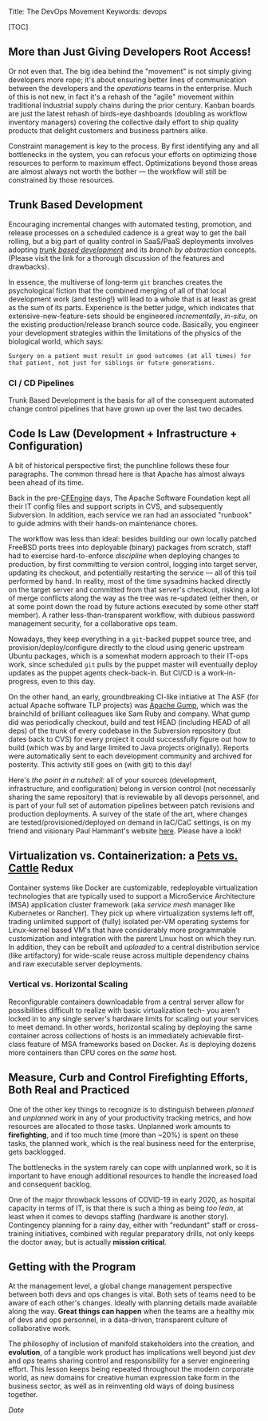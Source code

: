Title: The DevOps Movement
Keywords: devops

[TOC]

## More than Just Giving Developers Root Access!

Or not even that.  The big idea behind the "movement" is not simply giving developers more rope; it's about ensuring better lines of communication between the developers and the *operations* teams in the enterprise.  Much of this is not new, in fact it's a rehash of the "agile" movement within traditional industrial supply chains during the prior century.  Kanban boards are just the latest rehash of birds-eye dashboards (doubling as workflow inventory managers) covering the collective daily effort to ship quality products that delight customers and business partners alike.

Constraint management is key to the process.  By first identifying any and all bottlenecks in the system, you can refocus your efforts on optimizing those resources to perform to maximum effect.  Optimizations beyond those areas are almost always not worth the bother &mdash; the workflow will still be constrained by those resources.

## Trunk Based Development

Encouraging incremental changes with automated testing, promotion, and release processes on a scheduled cadence is a great way to get the ball rolling, but a big part of quality control in SaaS/PaaS deployments involves adopting *[trunk based development](https://trunkbaseddevelopment.com)* and its *branch by abstraction* concepts.  (Please visit the link for a thorough discussion of the features and drawbacks).

In essence, the multiverse of long-term `git` branches creates the psychological fiction that the combined merging of all of that local development work (and testing!) will lead to a whole that is at least as great as the sum of its parts.  Experience is the better judge, which indicates that extensive-new-feature-sets should be engineered *incrementally*, *in-situ*, on the existing production/release branch source code.  Basically, you engineer your development strategies within the limitations of the physics of the biological world, which says:

    Surgery on a patient must result in good outcomes (at all times) for
    that patient, not just for siblings or future generations.

### CI / CD Pipelines

Trunk Based Development is the basis for all of the consequent automated change control pipelines that have grown up over the last two decades.

## Code Is Law (Development + Infrastructure + Configuration)

A bit of historical perspective first; the punchline follows these four paragraphs.  The common thread here is that Apache has almost always been ahead of its time.

Back in the pre-[CFEngine](https://cfengine.com) days, The Apache Software Foundation kept all their IT config files and support scripts in CVS, and subsequently Subversion.  In addition, each service we ran had an associated "runbook" to guide admins with their hands-on maintenance chores.

The workflow was less than ideal: besides building our own locally patched FreeBSD ports trees into deployable (binary) packages from scratch, staff had to exercise hard-to-enforce *discipline* when deploying changes to production, by first committing to version control, logging into target server, updating its checkout, and potentially restarting the service &mdash; all of this toil performed by hand. In reality, most of the time sysadmins hacked directly on the target server and committed from that server's checkout, risking a lot of merge conflicts along the way as the tree was re-updated (either then, or at some point down the road by future actions executed by some other staff member). A rather less-than-transparent workflow, with dubious password management security, for a collaborative ops team.

Nowadays, they keep everything in a `git`-backed puppet source tree, and provision/deploy/configure directly to the cloud using generic upstream Ubuntu packages, which is a somewhat modern approach to their IT-ops work, since scheduled `git` pulls by the puppet master will eventually deploy updates as the puppet agents check-back-in.  But CI/CD is a work-in-progress, even to this day.

On the other hand, an early, groundbreaking CI-like initiative at The ASF (for actual Apache software TLP projects) was [Apache Gump](https://gump.apache.org/), which was the brainchild of brilliant colleagues like Sam Ruby and company.  What gump did was periodically checkout, build and test HEAD (including HEAD of all deps) of the trunk of every codebase in the Subversion repository (but dates back to CVS) for every project it could successfully figure out how to build (which was by and large limited to Java projects originally). Reports were automatically sent to each development community and archived for posterity.  This activity still goes on (with git) to this day!

Here's *the point in a nutshell*: all of your sources (development, infrastructure, and configuration) belong in version control (not necessarily sharing the same repository) that is reviewable by all devops personnel, and is part of your full set of automation pipelines between patch revisions and production deployments.  A survey of the state of the art, where changes are tested/provisioned/deployed on demand in IaC/CaC settings, is on my friend and visionary Paul Hammant's website [here](https://paulhammant.com/2014/08/27/provisioning-deployment-and-app-config-cycles/). Please have a look!

## Virtualization vs. Containerization: a [Pets vs. Cattle](http://cloudscaling.com/blog/cloud-computing/the-history-of-pets-vs-cattle/) Redux

Container systems like Docker are customizable, redeployable virtualization technologies that are typically used to support a MicroService Architecture (MSA) application cluster framework (aka *service mesh* manager like Kubernetes or Rancher). They pick up where virtualization systems left off, trading unlimited support of (fully) isolated per-VM operating systems for Linux-kernel based VM's that have considerably more programmable customization and integration with the parent Linux host on which they run.  In addition, they can be rebuilt and *uploaded* to a central distribution service (like artifactory) for wide-scale reuse across multiple dependency chains and raw executable server deployments.

### Vertical vs. Horizontal Scaling

Reconfigurable containers downloadable from a central server allow for possibilities difficult to realize with basic virtualization tech- you aren't locked in to any single server's hardware limits for scaling out your services to meet demand.  In other words, horizontal scaling by deploying the same container across collections of hosts is an immediately achievable first-class feature of MSA frameworks based on Docker.  As is deploying dozens more containers than CPU cores on the *same* host.

## Measure, Curb and Control Firefighting Efforts, Both Real and Practiced

One of the other key things to recognize is to distinguish between *planned* and *unplanned* work in any of your productivity tracking metrics, and how resources are allocated to those tasks.  Unplanned work amounts to **firefighting**, and if too much time (more than ~20%) is spent on these tasks, the planned work, which is the real business need for the enterprise, gets backlogged.

The bottlenecks in the system rarely can cope with unplanned work, so it is important to have enough additional resources to handle the increased load and consequent backlog.

One of the major throwback lessons of COVID-19 in early 2020, as hospital capacity in terms of IT, is that there is such a thing as being *too lean*, at least when it comes to devops staffing (hardware is another story).  Contingency planning for a rainy day, either with "redundant" staff or cross-training initiatives, combined with regular preparatory drills, not only keeps the doctor away, but is actually **mission critical**.

## Getting with the Program

At the management level, a global change management perspective between both devs and ops changes is vital. Both sets of teams need to be aware of each other's changes. Ideally with planning details made available along the way.  **Great things can happen** when the teams are a healthy mix of devs and ops personnel, in a data-driven, transparent culture of collaborative work.

The philosophy of inclusion of manifold stakeholders into the creation, and **evolution**, of a tangible work product has implications well beyond just *dev* and *ops* teams sharing control and responsibility for a server engineering effort. This lesson keeps being repeated throughout the modern corporate world, as new domains for creative human expression take form in the business sector, as well as in reinventing old ways of doing business together.

$Date$
